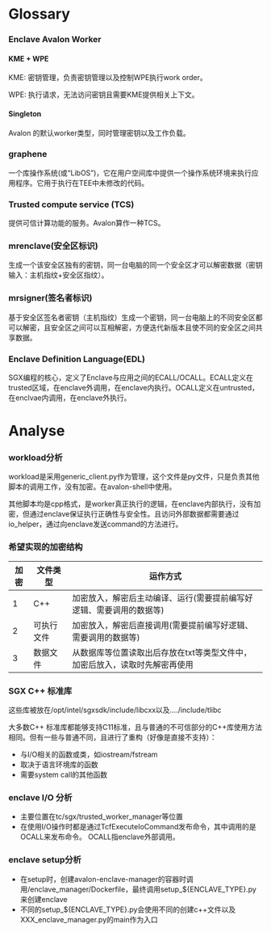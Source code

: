# Glossary

### Enclave Avalon Worker

#### KME + WPE

KME: 密钥管理，负责密钥管理以及控制WPE执行work order。

WPE: 执行请求，无法访问密钥且需要KME提供相关上下文。

#### Singleton

Avalon 的默认worker类型，同时管理密钥以及工作负载。

### graphene

一个库操作系统(或“LibOS”)，它在用户空间库中提供一个操作系统环境来执行应用程序。它用于执行在TEE中未修改的代码。

### Trusted compute service (TCS)

提供可信计算功能的服务。Avalon算作一种TCS。

### mrenclave(安全区标识)

生成一个该安全区独有的密钥，同一台电脑的同一个安全区才可以解密数据（密钥输入：主机指纹+安全区指纹）。

### mrsigner(签名者标识)

基于安全区签名者密钥（主机指纹）生成一个密钥，同一台电脑上的不同安全区都可以解密，且安全区之间可以互相解密，方便迭代新版本且使不同的安全区之间共享数据。

### Enclave Definition Language(EDL)

SGX编程的核心，定义了Enclave与应用之间的ECALL/OCALL。ECALL定义在trusted区域，在enclave外调用，在enclave内执行。OCALL定义在untrusted，在enclvae内调用，在enclave外执行。

# Analyse

### workload分析

workload是采用generic_client.py作为管理，这个文件是py文件，只是负责其他脚本的调用工作，没有加密。在avalon-shell中使用。

其他脚本均是cpp格式，是worker真正执行的逻辑，在enclave内部执行，没有加密，但通过enclave保证执行正确性与安全性。且访问外部数据都需要通过io_helper，通过向enclave发送command的方法进行。

### 希望实现的加密结构

| 加密  | 文件类型  | 运作方式                                    |
| --- | ----- | --------------------------------------- |
| 1   | C++   | 加密放入，解密后主动编译、运行(需要提前编写好逻辑、需要调用的数据等)     |
| 2   | 可执行文件 | 加密放入，解密后直接调用(需要提前编写好逻辑、需要调用的数据等)        |
| 3   | 数据文件  | 从数据库等位置读取出后存放在txt等类型文件中，加密后放入，读取时先解密再使用 |

### SGX C++ 标准库

这些库被放在/opt/intel/sgxsdk/include/libcxx以及..../include/tlibc

大多数C++ 标准库都能够支持C11标准，且与普通的不可信部分的C++库使用方法相同。但有一些与普通不同，且进行了重构（好像是直接不支持）：

* 与I/O相关的函数或类，如iostream/fstream
* 取决于语言环境库的函数
* 需要system call的其他函数   

### enclave I/O 分析

* 主要位置在tc/sgx/trusted_worker_manager等位置
* 在使用I/O操作时都是通过TcfExecuteIoCommand发布命令，其中调用的是OCALL来发布命令。 OCALL指enclave外部调用。

### enclave setup分析

* 在setup时，创建avalon-enclave-manager的容器时调用/enclave_manager/Dockerfile，最终调用setup_${ENCLAVE_TYPE}.py来创建enclave
* 不同的setup_${ENCLAVE_TYPE}.py会使用不同的创建c++文件以及XXX_enclave_manager.py的main作为入口